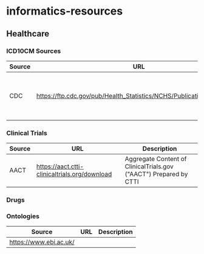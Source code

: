 # informatics-resources

## Healthcare

### ICD10CM Sources
Source | URL | Description
---|---|---
CDC | https://ftp.cdc.gov/pub/Health_Statistics/NCHS/Publications/ICD10CM/ | ICD10CM (U.S. modification by AMA) from 2007 to current

### Clinical Trials
Source | URL | Description
---|---|---
AACT | https://aact.ctti-clinicaltrials.org/download | Aggregate Content of ClinicalTrials.gov ("AACT") Prepared by CTTI

### Drugs


### Ontologies
Source | URL | Description
---|---|---
| https://www.ebi.ac.uk/ |
